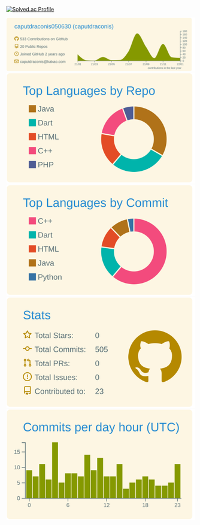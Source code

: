 [![Solved.ac Profile](http://mazassumnida.wtf/api/v2/generate_badge?boj=caputdraconis)](https://solved.ac/caputdraconis/)

![](https://raw.githubusercontent.com/caputdraconis050630/caputdraconis050630/master/profile-summary-card-output/solarized/0-profile-details.svg)
![](https://raw.githubusercontent.com/caputdraconis050630/caputdraconis050630/master/profile-summary-card-output/solarized/1-repos-per-language.svg)
![](https://raw.githubusercontent.com/caputdraconis050630/caputdraconis050630/master/profile-summary-card-output/solarized/2-most-commit-language.svg)
![](https://raw.githubusercontent.com/caputdraconis050630/caputdraconis050630/master/profile-summary-card-output/solarized/3-stats.svg)
![](https://raw.githubusercontent.com/caputdraconis050630/caputdraconis050630/master/profile-summary-card-output/solarized/4-productive-time.svg)



<!--
[![](https://raw.githubusercontent.com/caputdraconis050630/caputdraconis050630/master/profile-summary-card-output/monokai/0-profile-details.svg)](https://github.com/vn7n24fzkq/github-profile-summary-cards)
[![](https://raw.githubusercontent.com/caputdraconis050630/caputdraconis050630/master/profile-summary-card-output/monokai/1-repos-per-language.svg)](https://github.com/vn7n24fzkq/github-profile-summary-cards) [![](https://raw.githubusercontent.com/caputdraconis050630/caputdraconis050630/master/profile-summary-card-output/monokai/2-most-commit-language.svg)](https://github.com/vn7n24fzkq/github-profile-summary-cards)
[![](https://raw.githubusercontent.com/caputdraconis050630/caputdraconis050630/master/profile-summary-card-output/monokai/3-stats.svg)](https://github.com/vn7n24fzkq/github-profile-summary-cards) [![](https://raw.githubusercontent.com/caputdraconis050630/caputdraconis050630/master/profile-summary-card-output/monokai/4-productive-time.svg)](https://github.com/vn7n24fzkq/github-profile-summary-cards)


[![Anurag's GitHub stats](https://github-readme-stats.vercel.app/api?username=caputdraconis050630)](https://github.com/anuraghazra/github-readme-stats)

[![Top Langs](https://github-readme-stats.vercel.app/api/top-langs/?username=caputdraconis050630&layout=compact&theme=material-palenight&langs_count=8)](https://github.com/anuraghazra/github-readme-stats)


 [![Hits](https://hits.seeyoufarm.com/api/count/incr/badge.svg?url=https%3A%2F%2Fgithub.com%2Fcaputdraconis050630&count_bg=%2379C83D&title_bg=%23555555&icon=protocols-dot-io.svg&icon_color=%23E7E7E7&title=hits&edge_flat=false)](https://hits.seeyoufarm.com)
 -->

